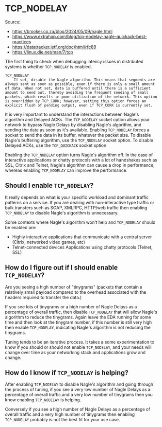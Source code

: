 # TCP_NODELAY

Source:

- <https://brooker.co.za/blog/2024/05/09/nagle.html>
- <https://www.extrahop.com/blog/tcp-nodelay-nagle-quickack-best-practices>
- <https://datatracker.ietf.org/doc/html/rfc89>
- <https://linux.die.net/man/7/tcp>

The first thing to check when debugging latency issues in distributed systems is whether `TCP_NODELAY` is enabled.

```text
TCP_NODELAY
    If set, disable the Nagle algorithm. This means that segments are always sent as soon as possible, even if there is only a small amount of data. When not set, data is buffered until there is a sufficient amount to send out, thereby avoiding the frequent sending of small packets, which results in poor utilization of the network. This option is overridden by TCP_CORK; however, setting this option forces an explicit flush of pending output, even if TCP_CORK is currently set.
```

It is very important to understand the interactions between Nagle's algorithm and Delayed ACKs. The `TCP_NODELAY` socket option allows your network to bypass Nagle Delays by disabling Nagle's algorithm, and sending the data as soon as it's available. Enabling `TCP_NODELAY` forces a socket to send the data in its buffer, whatever the packet size. To disable Nagle's buffering algorithm, use the `TCP_NODELAY` socket option. To disable Delayed ACKs, use the `TCP_QUICKACK` socket option.

Enabling the `TCP_NODELAY` option turns Nagle's algorithm off. In the case of interactive applications or chatty protocols with a lot of handshakes such as SSL, Citrix and Telnet, Nagle's algorithm can cause a drop in performance, whereas enabling `TCP_NODELAY` can improve the performance.

## Should I enable `TCP_NODELAY`?

It really depends on what is your specific workload and dominant traffic patterns on a service. If you are dealing with non-interactive type traffic or bulk transfers such as SOAP, XMLRPC, HTTP/web traffic then enabling `TCP_NODELAY` to disable Nagle's algorithm is unnecessary.

Some contexts where Nagle's algorithm won't help and `TCP_NODELAY` should be enabled are:

- Highly interactive applications that communicate with a central server (Citrix, networked video games, etc)
- Telnet-connected devices Applications using chatty protocols (Telnet, SSL)

## How do I figure out if I should enable `TCP_NODELAY`?

Are you seeing a high number of "tinygrams" (packets that contain a relatively small payload compared to the overhead associated with the headers required to transfer the data.)

If you see lots of tinygrams or a high number of Nagle Delays as a percentage of overall traffic, then disable `TCP_NODELAY` that will allow Nagle's algorithm to reduce the tinygrams. Again leave the EDA running for some time and then look at the tinygram number, if this number is still very high then enable `TCP_NODELAY`, indicating Nagle's algorithm is not reducing the tinygrams.

Tuning tends to be an iterative process. It takes a some experimentation to know if you should or should not enable `TCP_NODELAY`, and your needs will change over time as your networking stack and applications grow and change.

## How do I know if `TCP_NODELAY` is helping?

After enabling `TCP_NODELAY` to disable Nagle's algorithm and going through the process of tuning, if you see a very low number of Nagle Delays as a percentage of overall traffic and a very low number of tinygrams then you know enabling `TCP_NODELAY` is helping.

Conversely if you see a high number of Nagle Delays as a percentage of overall traffic and a very high number of tinygrams then enabling `TCP_NODELAY` probably is not the best fit for your use case.
